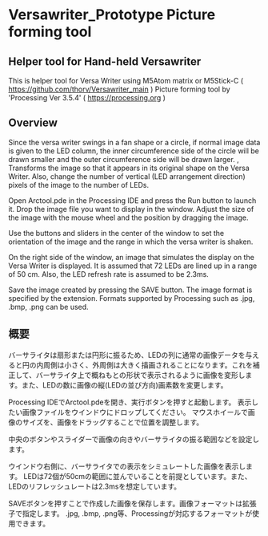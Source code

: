 # Versawriter_Prototype Picture forming tool

## Helper tool for Hand-held Versawriter 
This is helper tool for Versa Writer using M5Atom matrix or M5Stick-C ( https://github.com/thorv/Versawriter_main )
Picture forming tool by 'Processing Ver 3.5.4' ( https://processing.org )

## Overview
Since the versa writer swings in a fan shape or a circle, if normal image data is given to the LED column, the inner circumference side of the circle will be drawn smaller and the outer circumference side will be drawn larger. , Transforms the image so that it appears in its original shape on the Versa Writer. Also, change the number of vertical (LED arrangement direction) pixels of the image to the number of LEDs.

Open Arctool.pde in the Processing IDE and press the Run button to launch it.
Drop the image file you want to display in the window.
Adjust the size of the image with the mouse wheel and the position by dragging the image.

Use the buttons and sliders in the center of the window to set the orientation of the image and the range in which the versa writer is shaken.

On the right side of the window, an image that simulates the display on the Versa Writer is displayed.
It is assumed that 72 LEDs are lined up in a range of 50 cm. Also, the LED refresh rate is assumed to be 2.3ms.

Save the image created by pressing the SAVE button. The image format is specified by the extension.
Formats supported by Processing such as .jpg, .bmp, .png can be used.

## 概要
バーサライタは扇形または円形に振るため、LEDの列に通常の画像データを与えると円の内周側は小さく、外周側は大きく描画されることになります。これを補正して、バーサライタ上で概ねもとの形状で表示されるように画像を変形します。また、LEDの数に画像の縦(LEDの並び方向)画素数を変更します。

Processing IDEでArctool.pdeを開き、実行ボタンを押すと起動します。
表示したい画像ファイルをウインドウにドロップしてください。
マウスホイールで画像のサイズを、画像をドラッグすることで位置を調整します。

中央のボタンやスライダーで画像の向きやバーサライタの振る範囲などを設定します。

ウインドウ右側に、バーサライタでの表示をシミュレートした画像を表示します。
LEDは72個が50cmの範囲に並んでいることを前提としています。また、LEDのリフレッシュレートは2.3msを想定しています。

SAVEボタンを押すことで作成した画像を保存します。画像フォーマットは拡張子で指定します。
.jpg, .bmp, .png等、Processingが対応するフォーマットが使用できます。